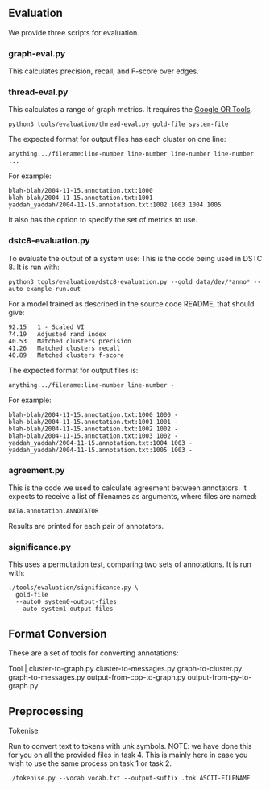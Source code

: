 
## Evaluation

We provide three scripts for evaluation.

### graph-eval.py

This calculates precision, recall, and F-score over edges.

### thread-eval.py

This calculates a range of graph metrics.
It requires the [Google OR Tools](https://developers.google.com/optimization/install/python/).

```
python3 tools/evaluation/thread-eval.py gold-file system-file
```

The expected format for output files has each cluster on one line:

```
anything.../filename:line-number line-number line-number line-number ...
```

For example:

```
blah-blah/2004-11-15.annotation.txt:1000
blah-blah/2004-11-15.annotation.txt:1001
yaddah_yaddah/2004-11-15.annotation.txt:1002 1003 1004 1005
```

It also has the option to specify the set of metrics to use.

### dstc8-evaluation.py

To evaluate the output of a system use:
This is the code being used in DSTC 8.
It is run with:

```
python3 tools/evaluation/dstc8-evaluation.py --gold data/dev/*anno* --auto example-run.out
```

For a model trained as described in the source code README, that should give:

```
92.15   1 - Scaled VI
74.19   Adjusted rand index
40.53   Matched clusters precision
41.26   Matched clusters recall
40.89   Matched clusters f-score
```

The expected format for output files is:

```
anything.../filename:line-number line-number -
```

For example:

```
blah-blah/2004-11-15.annotation.txt:1000 1000 -
blah-blah/2004-11-15.annotation.txt:1001 1001 -
blah-blah/2004-11-15.annotation.txt:1002 1002 -
blah-blah/2004-11-15.annotation.txt:1003 1002 -
yaddah_yaddah/2004-11-15.annotation.txt:1004 1003 -
yaddah_yaddah/2004-11-15.annotation.txt:1005 1003 -
```

### agreement.py

This is the code we used to calculate agreement between annotators.
It expects to receive a list of filenames as arguments, where files are named:

```
DATA.annotation.ANNOTATOR
```

Results are printed for each pair of annotators.

### significance.py

This uses a permutation test, comparing two sets of annotations.
It is run with:

```
./tools/evaluation/significance.py \
  gold-file
  --auto0 system0-output-files
  --auto system1-output-files
```

## Format Conversion

These are a set of tools for converting annotations:

Tool  | 
cluster-to-graph.py
cluster-to-messages.py
graph-to-cluster.py
graph-to-messages.py
output-from-cpp-to-graph.py
output-from-py-to-graph.py

## Preprocessing

Tokenise

Run to convert text to tokens with unk symbols. NOTE: we have done this for you on all the provided files in task 4. This is mainly here in case you wish to use the same process on task 1 or task 2.

```
./tokenise.py --vocab vocab.txt --output-suffix .tok ASCII-FILENAME
```

